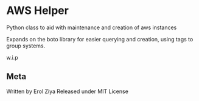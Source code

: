 # AWS Helper
Python class to aid with maintenance and creation of aws instances

Expands on the boto library for easier querying and creation, using tags to group systems.

w.i.p

## Meta
Written by Erol Ziya
Released under MIT License